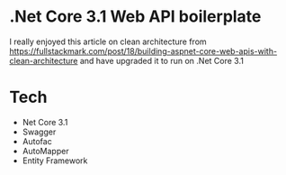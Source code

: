 # .Net Core 3.1 Web API boilerplate 

I really enjoyed this article on clean architecture from https://fullstackmark.com/post/18/building-aspnet-core-web-apis-with-clean-architecture and have upgraded it to run on .Net Core 3.1

# Tech
  - Net Core 3.1
  - Swagger
  - Autofac
  - AutoMapper
  - Entity Framework
